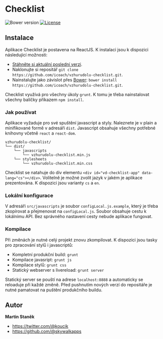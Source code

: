 # Checklist
![Bower version](https://img.shields.io/bower/v/bootstrap.svg?style=flat)
[![License](https://img.shields.io/badge/license-MIT-brightgreen.svg?style=flat)](LICENSE)

## Instalace

Aplikace Checklist je postavena na ReactJS. K instalaci jsou k dispozici následující možnosti:

- [Stáhněte si aktuální poslední verzi](https://github.com/icoach/vzhurudolu-checklist/archive/master.zip).
- Naklonujte si repositář `git clone https://github.com/icoach/vzhurudolu-checklist.git`.
- Nainstalujte jako závislot přes [Bower](http://bower.io): `bower install https://github.com/icoach/vzhurudolu-checklist.git`.

Checklist využívá pro všechny úkoly `grunt`. K tomu je třeba nainstalovat všechny balíčky příkazem `npm install`.

### Jak používat

Aplikace vyžaduje pro své spuštění javascript a styly. Naleznete je v plain a minifikované formě v adresáři `dist`. Javascript obsahuje všechny potřebné knihovny včetně `react` a `react-dom`.

```
vzhurudolu-checklist/
└── dist/
    └── javascripts
        └── vzhurudolu-checklist.min.js
    └── stylesheets
        └── vzhurudolu-checklist.min.css
```

Checklist se natahuje do div elementu `<div id="vd-checklist-app" data-lang="cs"></div>`. Volitelně je možné zvolit jazyk v jakém je aplikace prezentována. K dispozici jsou varianty `cs` a `en`.

### Lokální konfigurace

V adresáři `src/javascripts` je soubor `configLocal.js.example`, který je třeba zkopírovat a přejmenovat na `configLocal.js`. Soubor obsahuje cestu k lokálnímu API. Bez správného nastavení cesty nebude aplikace fungovat.

### Kompilace

Při změnách je nutné celý projekt znovu zkompilovat. K dispozici jsou tasky pro zpracování stylů i javascriptů:

- Kompletní produkční build: `grunt`
- Kompilace javasript: `grunt js`
- Kompilace stylů: `grunt css`
- Statický webserver s livereload: `grunt server`

Statický server se pouští na adrese `localhost:8888` a automaticky se reloaduje při každé změně. Před pushnutím nových verzí do repositáře je nutné pamatovat na puštění produkčního buildu.


## Autor

**Martin Staněk**

- <https://twitter.com/@koucik>
- <https://github.com/@skywalkapps>
